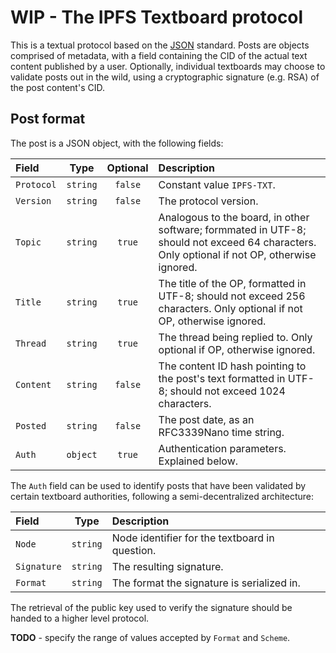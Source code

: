 # WIP - The IPFS Textboard protocol

This is a textual protocol based on the [JSON](https://www.json.org/) standard.
Posts are objects comprised of metadata, with a field containing the CID of the
actual text content published by a user. Optionally, individual textboards may
choose to validate posts out in the wild, using a cryptographic signature (e.g. RSA)
of the post content's CID.

## Post format

The post is a JSON object, with the following fields:

| Field | Type | Optional | Description |
| :--- | :---: | :---: | :--- |
| `Protocol` | `string` | `false` | Constant value `IPFS-TXT`. |
| `Version` | `string` | `false` | The protocol version. |
| `Topic` | `string` | `true` | Analogous to the board, in other software; formmated in UTF-8; should not exceed 64 characters. Only optional if not OP, otherwise ignored. |
| `Title` | `string` | `true` | The title of the OP, formatted in UTF-8; should not exceed 256 characters. Only optional if not OP, otherwise ignored. |
| `Thread` | `string` | `true` | The thread being replied to. Only optional if OP, otherwise ignored. |
| `Content` | `string` | `false` | The content ID hash pointing to the post's text formatted in UTF-8; should not exceed 1024 characters. |
| `Posted` | `string` | `false` | The post date, as an RFC3339Nano time string. |
| `Auth` | `object` | `true` | Authentication parameters. Explained below. |

The `Auth` field can be used to identify posts that have been validated by
certain textboard authorities, following a semi-decentralized architecture:

| Field | Type | Description |
| :--- | :---: | :--- |
| `Node` | `string` | Node identifier for the textboard in question. |
| `Signature` | `string` | The resulting signature. |
| `Format` | `string` | The format the signature is serialized in. |

The retrieval of the public key used to verify the signature should be handed to a higher
level protocol.

__TODO__ - specify the range of values accepted by `Format` and `Scheme`.
